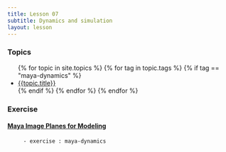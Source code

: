 ```yaml
---
title: Lesson 07
subtitle: Dynamics and simulation
layout: lesson
---
```


### Topics
<ul>
 {% for topic in site.topics %}
   {% for tag in topic.tags %}
       {% if tag == "maya-dynamics" %}
           <li><a href="{{ topic.url | prepend: site.baseurl }}">{{topic.title}}</a></li>
        {% endif %}
   {% endfor %}
 {% endfor %}
</ul>

### Exercise

#### <a href="/3d-digital-art-and-design--oer/exercises/maya-image-planes-for-modeling/maya-image-planes-for-modeling.html"><span class="exercise-title"> Maya Image Planes for Modeling</span></a>

         - exercise : maya-dynamics